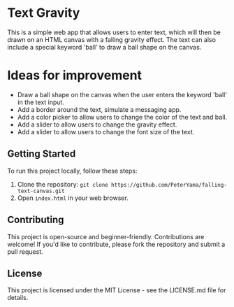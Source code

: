 # Text Gravity

This is a simple web app that allows users to enter text, which will then be drawn on an HTML canvas with a falling gravity effect. The text can also include a special keyword 'ball' to draw a ball shape on the canvas.

# Ideas for improvement

- Draw a ball shape on the canvas when the user enters the keyword 'ball' in the text input.
- Add a border around the text, simulate a messaging app.
- Add a color picker to allow users to change the color of the text and ball.
- Add a slider to allow users to change the gravity effect.
- Add a slider to allow users to change the font size of the text.

## Getting Started

To run this project locally, follow these steps:

1. Clone the repository: `git clone https://github.com/PeterYama/falling-text-canvas.git`
2. Open `index.html` in your web browser.

## Contributing

This project is open-source and beginner-friendly. Contributions are welcome! If you'd like to contribute, please fork the repository and submit a pull request.

## License

This project is licensed under the MIT License - see the LICENSE.md file for details.
